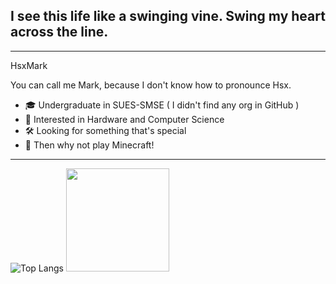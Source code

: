 ## I see this life like a swinging vine. Swing my heart across the line.

---

HsxMark

You can call me Mark, because I don't know how to pronounce Hsx.

- 🎓 Undergraduate in SUES-SMSE ( I didn't find any org in GitHub )
- 🔭 Interested in Hardware and Computer Science
- 🛠️ Looking for something that's special
- 🎨 Then why not play Minecraft!
---
![Top Langs](https://github-readme-stats.vercel.app/api/top-langs/?username=HsxMark&layout=compact)
<img src="https://github-readme-stats.vercel.app/api?username=HsxMark&rank_icon=github&show_icons=true" height="165px"/>
